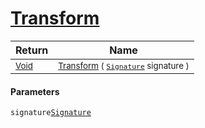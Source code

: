 # [Transform](./Normalize-100663636.md)



| Return | Name | 
| --- | --- | 
| <sub>[Void](https://docs.microsoft.com/en-us/dotnet/api/System.Void)</sub>| <sub>[Transform](./Normalize-100663636.md) ( [`Signature`](./../../Signature.md) signature )</sub>| <br>


#### Parameters
 `signature`[`Signature`](./../../Signature.md)
